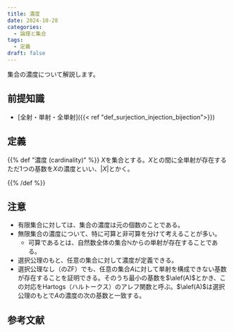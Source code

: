 ```yaml
---
title: 濃度
date: 2024-10-28
categories:
  - 論理と集合
tags:
  - 定義
draft: false
---
```


集合の濃度について解説します。

<!--more-->

## 前提知識

- [全射・単射・全単射]({{< ref "def_surjection_injection_bijection">}})

## 定義

{{% def "濃度 (cardinality)" %}}
$X$を集合とする。$X$との間に全単射が存在するただ1つの基数を$X$の濃度といい、$|X|$とかく。

{{% /def %}}

## 注意

- 有限集合に対しては、集合の濃度は元の個数のことである。
- 無限集合の濃度について、特に可算と非可算を分けて考えることが多い。
  - 可算であるとは、自然数全体の集合$\mathbb{N}$からの単射が存在することである。
- 選択公理のもと、任意の集合に対して濃度が定義できる。
- 選択公理なし（のZF）でも、任意の集合$A$に対して単射を構成できない基数が存在することを証明できる。そのうち最小の基数を$\alef(A)$とかき、この対応をHartogs（ハルトークス）のアレフ関数と呼ぶ。$\alef(A)$は選択公理のもとで$A$の濃度の次の基数と一致する。

## 参考文献
